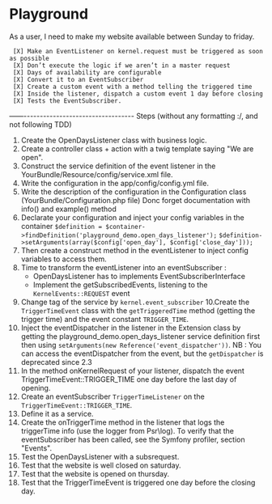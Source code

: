 Playground
==========

As a user, I need to make my website available between Sunday to friday.

     [X] Make an EventListener on kernel.request must be triggered as soon as possible
     [X] Don’t execute the logic if we aren’t in a master request 
     [X] Days of availability are configurable
     [X] Convert it to an EventSubscriber 
     [X] Create a custom event with a method telling the triggered time
     [X] Inside the listener, dispatch a custom event 1 day before closing 
     [X] Tests the EventSubscriber. 


——----------------------------------
Steps (without any formatting :/, and not following TDD)

1. Create the OpenDaysListener class with business logic.
2. Create a controller class + action with a twig template saying "We are open".
3. Construct the service definition of the event listener in the YourBundle/Resource/config/service.xml file.
4. Write the configuration in the app/config/config.yml file.
5. Write the description of the configuration in the Configuration class (YourBundle/Configuration.php file)
  Donc forget documentation with info() and example() method
6. Declarate your configuration and inject your config variables in the container
  `$definition = $container->findDefinition('playground_demo.open_days_listener');`
  `$definition->setArguments(array($config['open_day'], $config['close_day']));`
7. Then create a construct method in the eventListener to inject config variables to access them.
8. Time to transform the eventListener into an eventSubscriber :
    - OpenDaysListener has to implements EventSubscriberInterface
    - Implement the getSubscribedEvents, listening to the `KernelEvents::REQUEST` event
9. Change tag of the service by `kernel.event_subscriber`
10.Create the `TriggerTimeEvent` class with the `getTriggeredTime` method (getting the trigger time) and the event constant `TRIGGER_TIME`.
11. Inject the eventDispatcher in the listener in the Extension class by getting the  playground_demo.open_days_listener service definition first then using `setArguments(new Reference('event_dispatcher'))`.
    NB : You can access the eventDispatcher from the event, but the `getDispatcher` is deprecated since 2.3
12. In the method onKernelRequest of your listener, dispatch the event TriggerTimeEvent::TRIGGER_TIME one day before the last day of opening.
13. Create an eventSubscriber `TriggerTimeListener` on the `TriggerTimeEvent::TRIGGER_TIME`.
14. Define it as a service.
15. Create the onTriggerTime method in the listener that logs the triggerTime info (use the logger from Psr\log).
    To verify that the eventSubscriber has been called, see the Symfony profiler, section "Events".
16. Test the OpenDaysListener with a subsrequest.
17. Test that the website is well closed on saturday.
18. Test that the website is opened on thursday.
19. Test that the TriggerTimeEvent is triggered one day before the closing day.
